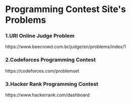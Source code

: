 # Programming Contest Site's Problems
<h3>1.URI Online Judge Problem</h3>
https://www.beecrowd.com.br/judge/en/problems/index/1
<h3>2.Codeforces Programming Contest</h3>
https://codeforces.com/problemset
<h3>3.Hacker Rank Programming Contest</h3>
https://www.hackerrank.com/dashboard
